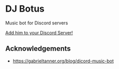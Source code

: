 # DJ Botus

Music bot for Discord servers

[Add him to your Discord Server!](<https://discord.com/api/oauth2/authorize?client_id=803234675446906920>)

## Acknowledgements

- <https://gabrieltanner.org/blog/dicord-music-bot>